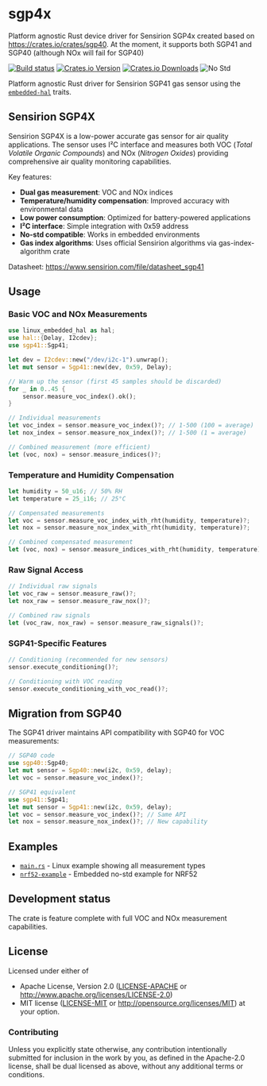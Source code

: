 # sgp4x
Platform agnostic Rust device driver for Sensirion SGP4x created based on https://crates.io/crates/sgp40. At the moment, it supports both SGP41 and SGP40 (although NOx will fail for SGP40)

[![Build status][workflow-badge]][workflow]
[![Crates.io Version][crates-io-badge]][crates-io]
[![Crates.io Downloads][crates-io-download-badge]][crates-io-download]
![No Std][no-std-badge]

Platform agnostic Rust driver for Sensirion SGP41 gas sensor using the [`embedded-hal`](https://github.com/japaric/embedded-hal) traits.

## Sensirion SGP4X

Sensirion SGP4X is a low-power accurate gas sensor for air quality applications. The sensor uses I²C interface and measures both VOC (*Total Volatile Organic Compounds*) and NOx (*Nitrogen Oxides*) providing comprehensive air quality monitoring capabilities.

Key features:
- **Dual gas measurement**: VOC and NOx indices
- **Temperature/humidity compensation**: Improved accuracy with environmental data
- **Low power consumption**: Optimized for battery-powered applications  
- **I²C interface**: Simple integration with 0x59 address
- **No-std compatible**: Works in embedded environments
- **Gas index algorithms**: Uses official Sensirion algorithms via gas-index-algorithm crate

Datasheet: <https://www.sensirion.com/file/datasheet_sgp41>

## Usage

### Basic VOC and NOx Measurements

```rust
use linux_embedded_hal as hal;
use hal::{Delay, I2cdev};
use sgp41::Sgp41;

let dev = I2cdev::new("/dev/i2c-1").unwrap();
let mut sensor = Sgp41::new(dev, 0x59, Delay);

// Warm up the sensor (first 45 samples should be discarded)
for _ in 0..45 {
    sensor.measure_voc_index().ok();
}

// Individual measurements
let voc_index = sensor.measure_voc_index()?; // 1-500 (100 = average)
let nox_index = sensor.measure_nox_index()?; // 1-500 (1 = average)

// Combined measurement (more efficient)
let (voc, nox) = sensor.measure_indices()?;
```

### Temperature and Humidity Compensation

```rust
let humidity = 50_u16; // 50% RH  
let temperature = 25_i16; // 25°C

// Compensated measurements
let voc = sensor.measure_voc_index_with_rht(humidity, temperature)?;
let nox = sensor.measure_nox_index_with_rht(humidity, temperature)?;

// Combined compensated measurement
let (voc, nox) = sensor.measure_indices_with_rht(humidity, temperature)?;
```

### Raw Signal Access

```rust
// Individual raw signals
let voc_raw = sensor.measure_raw()?;
let nox_raw = sensor.measure_raw_nox()?;

// Combined raw signals
let (voc_raw, nox_raw) = sensor.measure_raw_signals()?;
```

### SGP41-Specific Features

```rust
// Conditioning (recommended for new sensors)
sensor.execute_conditioning()?;

// Conditioning with VOC reading
sensor.execute_conditioning_with_voc_read()?;
```

## Migration from SGP40

The SGP41 driver maintains API compatibility with SGP40 for VOC measurements:

```rust
// SGP40 code
use sgp40::Sgp40;
let mut sensor = Sgp40::new(i2c, 0x59, delay);
let voc = sensor.measure_voc_index()?;

// SGP41 equivalent  
use sgp41::Sgp41;
let mut sensor = Sgp41::new(i2c, 0x59, delay);
let voc = sensor.measure_voc_index()?; // Same API
let nox = sensor.measure_nox_index()?; // New capability
```

## Examples

- [`main.rs`](examples/main.rs) - Linux example showing all measurement types
- [`nrf52-example`](examples/nrf52-example/) - Embedded no-std example for NRF52

## Development status
The crate is feature complete with full VOC and NOx measurement capabilities.


## License

Licensed under either of

 * Apache License, Version 2.0 ([LICENSE-APACHE](LICENSE-APACHE) or
   http://www.apache.org/licenses/LICENSE-2.0)
 * MIT license ([LICENSE-MIT](LICENSE-MIT) or
   http://opensource.org/licenses/MIT) at your option.


### Contributing

Unless you explicitly state otherwise, any contribution intentionally submitted
for inclusion in the work by you, as defined in the Apache-2.0 license, shall
be dual licensed as above, without any additional terms or conditions.

<!-- Badges -->
[workflow]: https://github.com/mjaakkol/sgp40-rs/actions?query=workflow%3ARust
[workflow-badge]: https://img.shields.io/github/workflow/status/mjaakkol/sgp40-rs/Rust/master
[crates-io]: https://crates.io/crates/sgp41
[crates-io-badge]: https://img.shields.io/crates/v/sgp41.svg?maxAge=3600
[crates-io-download]: https://crates.io/crates/sgp41
[crates-io-download-badge]: https://img.shields.io/crates/d/sgp41.svg?maxAge=3600
[no-std-badge]: https://img.shields.io/badge/no__std-yes-blue

